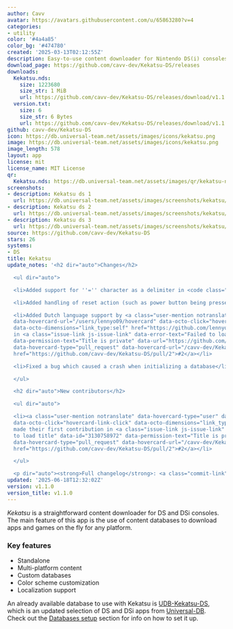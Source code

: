 ```yaml
---
author: Cavv
avatar: https://avatars.githubusercontent.com/u/65863280?v=4
categories:
- utility
color: '#4a4a85'
color_bg: '#474780'
created: '2025-03-13T02:12:55Z'
description: Easy-to-use content downloader for Nintendo DS(i) consoles
download_page: https://github.com/cavv-dev/Kekatsu-DS/releases
downloads:
  Kekatsu.nds:
    size: 1223680
    size_str: 1 MiB
    url: https://github.com/cavv-dev/Kekatsu-DS/releases/download/v1.1.0/Kekatsu.nds
  version.txt:
    size: 6
    size_str: 6 Bytes
    url: https://github.com/cavv-dev/Kekatsu-DS/releases/download/v1.1.0/version.txt
github: cavv-dev/Kekatsu-DS
icon: https://db.universal-team.net/assets/images/icons/kekatsu.png
image: https://db.universal-team.net/assets/images/icons/kekatsu.png
image_length: 578
layout: app
license: mit
license_name: MIT License
qr:
  Kekatsu.nds: https://db.universal-team.net/assets/images/qr/kekatsu-nds.png
screenshots:
- description: Kekatsu ds 1
  url: https://db.universal-team.net/assets/images/screenshots/kekatsu/kekatsu-ds-1.png
- description: Kekatsu ds 2
  url: https://db.universal-team.net/assets/images/screenshots/kekatsu/kekatsu-ds-2.png
- description: Kekatsu ds 3
  url: https://db.universal-team.net/assets/images/screenshots/kekatsu/kekatsu-ds-3.png
source: https://github.com/cavv-dev/Kekatsu-DS
stars: 26
systems:
- DS
title: Kekatsu
update_notes: '<h2 dir="auto">Changes</h2>

  <ul dir="auto">

  <li>Added support for ''='' character as a delimiter in <code class="notranslate">databases.txt</code></li>

  <li>Added handling of reset action (such as power button being pressed)</li>

  <li>Added Dutch language support by <a class="user-mention notranslate" data-hovercard-type="user"
  data-hovercard-url="/users/lennyo09/hovercard" data-octo-click="hovercard-link-click"
  data-octo-dimensions="link_type:self" href="https://github.com/lennyo09">@lennyo09</a>
  in <a class="issue-link js-issue-link" data-error-text="Failed to load title" data-id="3130758972"
  data-permission-text="Title is private" data-url="https://github.com/cavv-dev/Kekatsu-DS/issues/2"
  data-hovercard-type="pull_request" data-hovercard-url="/cavv-dev/Kekatsu-DS/pull/2/hovercard"
  href="https://github.com/cavv-dev/Kekatsu-DS/pull/2">#2</a></li>

  <li>Fixed a bug which caused a crash when initializing a database</li>

  </ul>

  <h2 dir="auto">New contributors</h2>

  <ul dir="auto">

  <li><a class="user-mention notranslate" data-hovercard-type="user" data-hovercard-url="/users/lennyo09/hovercard"
  data-octo-click="hovercard-link-click" data-octo-dimensions="link_type:self" href="https://github.com/lennyo09">@lennyo09</a>
  made their first contribution in <a class="issue-link js-issue-link" data-error-text="Failed
  to load title" data-id="3130758972" data-permission-text="Title is private" data-url="https://github.com/cavv-dev/Kekatsu-DS/issues/2"
  data-hovercard-type="pull_request" data-hovercard-url="/cavv-dev/Kekatsu-DS/pull/2/hovercard"
  href="https://github.com/cavv-dev/Kekatsu-DS/pull/2">#2</a></li>

  </ul>

  <p dir="auto"><strong>Full changelog</strong>: <a class="commit-link" href="https://github.com/cavv-dev/Kekatsu-DS/compare/v1.0.0...v1.1.0"><tt>v1.0.0...v1.1.0</tt></a></p>'
updated: '2025-06-18T12:32:02Z'
version: v1.1.0
version_title: v1.1.0
---
```

*Kekatsu* is a straightforward content downloader for DS and DSi consoles.
The main feature of this app is the use of content databases to download apps and games on the fly for any platform.
### Key features
- Standalone
- Multi-platform content
- Custom databases
- Color scheme customization
- Localization support

An already available database to use with Kekatsu is [UDB-Kekatsu-DS](https://github.com/cavv-dev/UDB-Kekatsu-DS), which is an updated selection of DS and DSi apps from [Universal-DB](https://db.universal-team.net/).
Check out the [Databases setup](https://github.com/cavv-dev/Kekatsu-DS?tab=readme-ov-file#databases-setup) section for info on how to set it up.